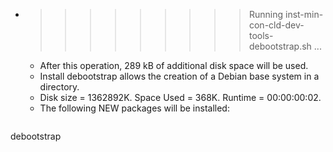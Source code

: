 * >>>>>>>>> Running inst-min-con-cld-dev-tools-debootstrap.sh ...
  * After this operation, 289 kB of additional disk space will be used.
  * Install debootstrap allows the creation of a Debian base system in a directory.
  * Disk size = 1362892K. Space Used = 368K. Runtime = 00:00:00:02.
  * The following NEW packages will be installed:
  ```bash
debootstrap
  ```
